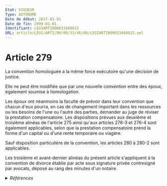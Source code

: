 ```yaml
---
État: VIGUEUR
Type: AUTONOME
Date de début: 2017-01-01
Date de fin: 2999-01-01
Identifiant: LEGIARTI000033460822
URL: article/LEGI/ARTI/00/00/33/46/08/LEGIARTI000033460822.xml
---
```


<h1>Article 279</h1>

La convention homologuée a la même force exécutoire qu'une décision de
justice.<br />

Elle ne peut être modifiée que par une nouvelle convention entre des époux,
également soumise à homologation.<br />

Les époux ont néanmoins la faculté de prévoir dans leur convention que chacun
d'eux pourra, en cas de changement important dans les ressources ou les besoins
de l'une ou l'autre des parties, demander au juge de réviser la prestation
compensatoire. Les dispositions prévues aux deuxième et troisième alinéas de
l'article 275 ainsi qu'aux articles 276-3 et 276-4 sont également applicables,
selon que la prestation compensatoire prend la forme d'un capital ou d'une rente
temporaire ou viagère.<br />

Sauf disposition particulière de la convention, les articles 280 à 280-2 sont
applicables.<br />

Les troisième et avant-dernier alinéas du présent article s'appliquent à la
convention de divorce établie par acte sous signature privée contresigné par
avocats, déposé au rang des minutes d'un notaire.


<details>
  <summary><em>Références</em></summary>

  <h2>Articles faisant référence à l'article</h2>
  
  <ul>
    <li>
      <a href="https://legal.tricoteuses.fr//redirection/LEGIARTI000006423992?vers=git&vers=legifrance">Code civil - article 275 AUTONOME VIGUEUR, en vigueur depuis le 2005-01-01</a> CITATION cible
    </li>
    <li>
      <a href="https://legal.tricoteuses.fr//redirection/LEGIARTI000006423991?vers=git&vers=legifrance">Code civil - article 275 AUTONOME MODIFIE, en vigueur du 2000-07-01 au 2005-01-01</a> CITATION cible
    </li>
    <li>
      <a href="https://legal.tricoteuses.fr//redirection/LEGIARTI000006423875?vers=git&vers=legifrance">Code civil - article 276-3 AUTONOME MODIFIE, en vigueur du 2000-07-01 au 2005-01-01</a> CITATION cible
    </li>
    <li>
      <a href="https://legal.tricoteuses.fr//redirection/LEGIARTI000006423990?vers=git&vers=legifrance">Code civil - article 275 AUTONOME MODIFIE, en vigueur du 1976-01-01 au 2000-07-01</a> CITATION cible
    </li>
    <li>
      <a href="https://legal.tricoteuses.fr//redirection/LEGIARTI000033423848?vers=git&vers=legifrance">LOI n° 2016-1547 du 18 novembre 2016 de modernisation de la justice du XXIe siècle - article 50 ENTIEREMENT_MODIF</a> MODIFIE source
    </li>
    <li>
      <a href="https://legal.tricoteuses.fr//redirection/LEGIARTI000006423876?vers=git&vers=legifrance">Code civil - article 276-3 AUTONOME VIGUEUR, en vigueur depuis le 2005-01-01</a> CITATION cible
    </li>
    <li>
      <a href="https://legal.tricoteuses.fr//redirection/LEGIARTI000006423889?vers=git&vers=legifrance">Code civil - article 276-4 AUTONOME MODIFIE, en vigueur du 2000-07-01 au 2005-01-01</a> CITATION cible
    </li>
    <li>
      <a href="https://legal.tricoteuses.fr//redirection/LEGIARTI000006424075?vers=git&vers=legifrance">Code civil - article 280 AUTONOME MODIFIE, en vigueur du 1976-01-01 au 2005-01-01</a> CITATION cible
    </li>
    <li>
      <a href="https://legal.tricoteuses.fr//redirection/LEGIARTI000006424076?vers=git&vers=legifrance">Code civil - article 280 AUTONOME VIGUEUR, en vigueur depuis le 2005-01-01</a> CITATION cible
    </li>
    <li>
      <a href="https://legal.tricoteuses.fr//redirection/LEGIARTI000006423890?vers=git&vers=legifrance">Code civil - article 276-4 AUTONOME VIGUEUR, en vigueur depuis le 2005-01-01</a> CITATION cible
    </li>
  </ul>
  
  <h2>Références faites par l'article</h2>
  
  <ul>
    <li>
      2000-06-30 CITATION cible <a href="https://legal.tricoteuses.fr//redirection/LEGIARTI000006284656?vers=git&vers=legifrance">Loi n° 2000-596 du 30 juin 2000 relative à la prestation compensatoire en matière de divorce - article 21-1 AUTONOME ABROGE, en vigueur du 2001-12-04 au 2005-01-01</a>
    </li>
    <li>
      2016-11-18 MODIFIE cible <a href="https://legal.tricoteuses.fr//redirection/LEGIARTI000033423848?vers=git&vers=legifrance">LOI n° 2016-1547 du 18 novembre 2016 de modernisation de la justice du XXIe siècle - article 50 ENTIEREMENT_MODIF</a>
    </li>
    <li>
      2999-01-01 CITATION source <a href="https://legal.tricoteuses.fr//redirection/LEGIARTI000006423990?vers=git&vers=legifrance">Code civil - article 275 AUTONOME MODIFIE, en vigueur du 1976-01-01 au 2000-07-01</a>
    </li>
    <li>
      2999-01-01 CITATION source <a href="https://legal.tricoteuses.fr//redirection/LEGIARTI000006423875?vers=git&vers=legifrance">Code civil - article 276-3 AUTONOME MODIFIE, en vigueur du 2000-07-01 au 2005-01-01</a>
    </li>
    <li>
      2999-01-01 CITATION source <a href="https://legal.tricoteuses.fr//redirection/LEGIARTI000006423889?vers=git&vers=legifrance">Code civil - article 276-4 AUTONOME MODIFIE, en vigueur du 2000-07-01 au 2005-01-01</a>
    </li>
    <li>
      2999-01-01 CITATION cible <a href="https://legal.tricoteuses.fr//redirection/LEGIARTI000006423909?vers=git&vers=legifrance">Code civil - article 279-1 AUTONOME VIGUEUR, en vigueur depuis le 2005-01-01</a>
    </li>
    <li>
      2999-01-01 CITATION source <a href="https://legal.tricoteuses.fr//redirection/LEGIARTI000006424075?vers=git&vers=legifrance">Code civil - article 280 AUTONOME MODIFIE, en vigueur du 1976-01-01 au 2005-01-01</a>
    </li>
    <li>
      CODIFICATION source Loi 1803-03-14
    </li>
    <li>
      2999-01-01 CITATION cible <a href="https://legal.tricoteuses.fr//redirection/LEGIARTI000006411907?vers=git&vers=legifrance">Code de procédure civile - article 1084 AUTONOME MODIFIE, en vigueur du 1994-02-01 au 2002-12-12</a>
    </li>
  </ul>
</details>
